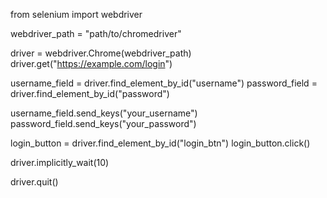 from selenium import webdriver

webdriver_path = "path/to/chromedriver"

driver = webdriver.Chrome(webdriver_path)
driver.get("https://example.com/login")

username_field = driver.find_element_by_id("username")
password_field = driver.find_element_by_id("password")

username_field.send_keys("your_username")
password_field.send_keys("your_password")

login_button = driver.find_element_by_id("login_btn")
login_button.click()

driver.implicitly_wait(10)

driver.quit()
